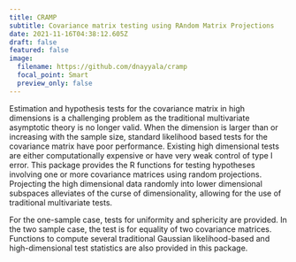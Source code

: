 ```yaml
---
title: CRAMP
subtitle: Covariance matrix testing using RAndom Matrix Projections
date: 2021-11-16T04:38:12.605Z
draft: false
featured: false
image:
  filename: https://github.com/dnayyala/cramp
  focal_point: Smart
  preview_only: false
---
```

Estimation and hypothesis tests for the covariance matrix in high dimensions is a challenging problem as the traditional multivariate asymptotic theory is no longer valid. When the dimension is larger than or increasing with the sample size, standard likelihood based tests for the covariance matrix have poor performance. Existing high dimensional tests are either computationally expensive or have very weak control of type I error. This package provides the R functions for testing hypotheses involving one or more covariance matrices using random projections. Projecting the high dimensional data randomly into lower dimensional subspaces alleviates of the curse of dimensionality, allowing for the use of traditional multivariate tests.



For the one-sample case, tests for uniformity and sphericity are provided. In the two sample case, the test is for equality of two covariance matrices. Functions to compute several traditional Gaussian likelihood-based and high-dimensional test statistics are also provided in this package.
